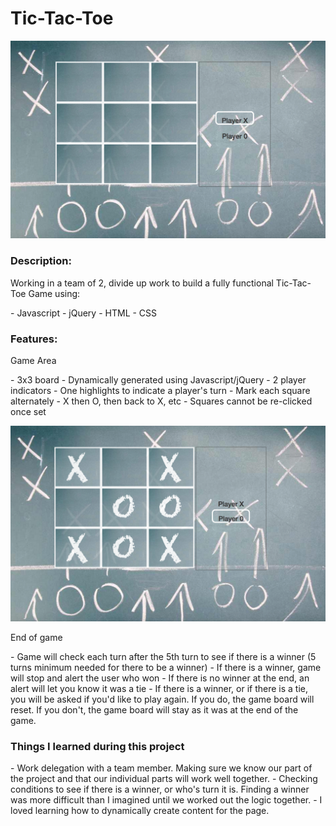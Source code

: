 <h1>Tic-Tac-Toe</h1>

![alt text](screenshots/gameboard_home.png "Tic Tac Toe game board ready for play")

<h3>Description:</h3>
<p>Working in a team of 2, divide up work to build a fully functional Tic-Tac-Toe Game using:</p>
- Javascript
- jQuery 
- HTML
- CSS

<h3>Features:</h3>
<p>Game Area</p>
- 3x3 board
- Dynamically generated using Javascript/jQuery
- 2 player indicators
- One highlights to indicate a player's turn
- Mark each square alternately
- X then O, then back to X, etc
- Squares cannot be re-clicked once set

![alt text](screenshots/gameplay.png "Game board during play")


<p>End of game</p>
- Game will check each turn after the 5th turn to see if there is a winner (5 turns minimum needed for there to be a winner)
- If there is a winner, game will stop and alert the user who won
- If there is no winner at the end, an alert will let you know it was a tie
- If there is a  winner, or if there is a tie, you will be asked if you'd like to play again.  If you do, the game board will reset.  If you don't, the game board will stay as it was at the end of the game.  

<h3>Things I learned during this project</h3>
- Work delegation with a team member.  Making sure we know our part of the project and that our individual parts will work well together.  
- Checking conditions to see if there is a winner, or who's turn it is.  Finding a winner was more difficult than I imagined until we worked out the logic together.  
- I loved learning how to dynamically create content for the page.  
